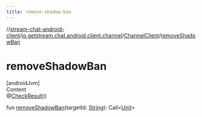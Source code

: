 ```yaml
---
title: remove-shadow-ban
---
```

//[stream-chat-android-client](../../../index.md)/[io.getstream.chat.android.client.channel](../index.md)/[ChannelClient](index.md)/[removeShadowBan](removeShadowBan.md)



# removeShadowBan  
[androidJvm]  
Content  
@[CheckResult](https://developer.android.com/reference/kotlin/androidx/annotation/CheckResult.html)()  
  
fun [removeShadowBan](removeShadowBan.md)(targetId: [String](https://kotlinlang.org/api/latest/jvm/stdlib/kotlin/-string/index.html)): Call&lt;[Unit](https://kotlinlang.org/api/latest/jvm/stdlib/kotlin/-unit/index.html)&gt;  



